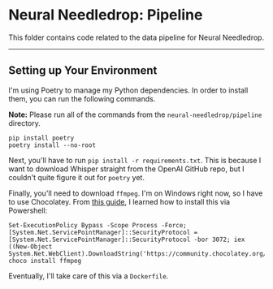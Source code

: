 # **Neural Needledrop:** Pipeline
This folder contains code related to the data pipeline for Neural Needledrop. 

--- 
## Setting up Your Environment
I'm using Poetry to manage my Python dependencies. In order to install them, you can run the following commands. 

**Note:** Please run all of the commands from the `neural-needledrop/pipeline` directory. 

```
pip install poetry
poetry install --no-root
```

Next, you'll have to run `pip install -r requirements.txt`. This is because I want to download Whisper straight from the OpenAI GitHub repo, but I couldn't quite figure it out for `poetry` yet. 

Finally, you'll need to download `ffmpeg`. I'm on Windows right now, so I have to use Chocolatey. From [this guide](https://adamtheautomator.com/install-ffmpeg/#Method_2_Install_FFmpeg_via_Chocolatey), I learned how to install this via Powershell:

```
Set-ExecutionPolicy Bypass -Scope Process -Force; [System.Net.ServicePointManager]::SecurityProtocol = [System.Net.ServicePointManager]::SecurityProtocol -bor 3072; iex ((New-Object System.Net.WebClient).DownloadString('https://community.chocolatey.org/install.ps1'))
choco install ffmpeg
```

Eventually, I'll take care of this via a `Dockerfile`. 

